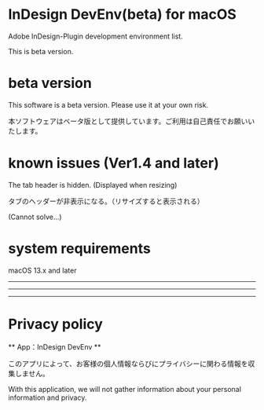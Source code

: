 # InDesign DevEnv(beta) for macOS

Adobe InDesign-Plugin development environment list.

This is beta version.

# beta version

This software is a beta version. Please use it at your own risk.

本ソフトウェアはベータ版として提供しています。ご利用は自己責任でお願いいたします。

# known issues (Ver1.4 and later)

The tab header is hidden. (Displayed when resizing)

タブのヘッダーが非表示になる。（リサイズすると表示される）

(Cannot solve…)

# system requirements

macOS 13.x and later


---
---
---

# Privacy policy

** App：InDesign DevEnv **

このアプリによって、お客様の個人情報ならびにプライバシーに関わる情報を収集しません。

With this application, we will not gather information about your personal information and privacy.


